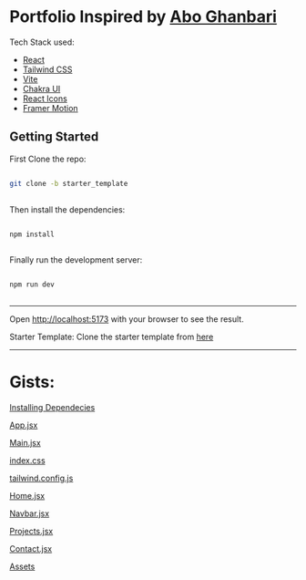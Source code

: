 # Portfolio Inspired by [Abo Ghanbari](https://www.aboghanbari.com)

Tech Stack used:

- [React](https://reactjs.org/)
- [Tailwind CSS](https://tailwindcss.com/)
- [Vite](https://vitejs.dev/)
- [Chakra UI](https://chakra-ui.com/)
- [React Icons](https://react-icons.github.io/react-icons/)
- [Framer Motion](https://www.framer.com/motion/)

## Getting Started

First Clone the repo:

```bash

git clone -b starter_template
    
```

Then install the dependencies:

```bash

npm install
    
```

Finally run the development server:

```bash

npm run dev
    
```

*** 

Open [http://localhost:5173](http://localhost:5173) with your browser to see the result.

Starter Template: Clone the starter template from [here](https://github.com/greeenboi/portfolio_clone/tree/starter_template)

***

# Gists:

[Installing Dependecies](https://gist.github.com/greeenboi/874aa842409ee5e1f4771b09394afca1)

[App.jsx](https://gist.github.com/greeenboi/036051da5e7440f41fb06024f885685d)

[Main.jsx](https://gist.github.com/greeenboi/2b2287ab766e7a855496bedfca42cc35)

[index.css](https://gist.github.com/greeenboi/cdc0859da312e5d094e7fd00319c944c)

[tailwind.config.js](https://gist.github.com/greeenboi/742155306b5e68b35169270cc12bea43)

[Home.jsx](https://gist.github.com/greeenboi/88a66c31afa1e3cce47dfece82d69d2b)

[Navbar.jsx](https://gist.github.com/greeenboi/15ebfbe35c9c5347549ba15286c8feb8)

[Projects.jsx](https://gist.github.com/greeenboi/0371eed33fb6e8395060cc827c779c5e)

[Contact.jsx](https://gist.github.com/greeenboi/d3dab49b1df9dfc1b57dd809cec4782e)

[Assets](https://drive.google.com/drive/folders/18oMwt6UvNtEwl35-knTWyKmMFx3sXWcK?usp=sharing)